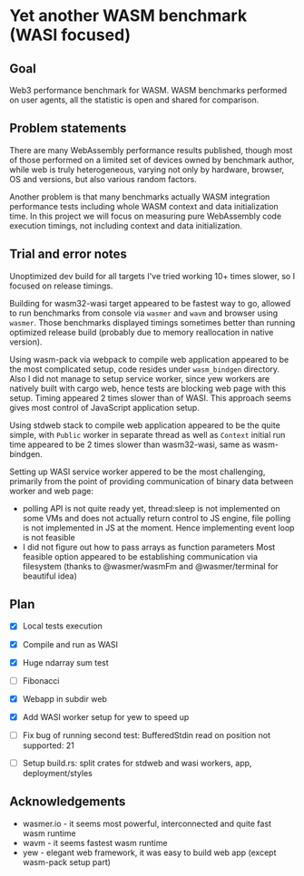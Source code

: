 # Yet another WASM benchmark (WASI focused)

## Goal

Web3 performance benchmark for WASM. WASM benchmarks performed on user agents, all the statistic is open and shared for comparison. 

## Problem statements

There are many WebAssembly performance results published, though most of those performed on a limited set of devices owned by benchmark author, while web is truly heterogeneous, varying not only by hardware, browser, OS and versions, but also various random factors.

Another problem is that many benchmarks actually WASM integration performance tests including whole WASM context and data initialization time. In this project we will focus on measuring pure WebAssembly code execution timings, not including context and data initialization.

## Trial and error notes

Unoptimized dev build for all targets I've tried working 10+ times slower, so I focused on release timings.

Building for wasm32-wasi target appeared to be fastest way to go, allowed to run benchmarks from console via `wasmer` and `wavm` and browser using `wasmer`. Those benchmarks displayed timings sometimes better than running optimized release build (probably due to memory reallocation in native version). 

Using wasm-pack via webpack to compile web application appeared to be the most complicated setup, code resides under `wasm_bindgen` directory. Also I did not manage to setup service worker, since yew workers are natively built with cargo web, hence tests are blocking web page with this setup. Timing appeared 2 times slower than of WASI. This approach seems gives most control of JavaScript application setup.

Using stdweb stack to compile web application appeared to be the quite simple, with `Public` worker in separate thread as well as `Context` initial run time appeared to be 2 times slower than wasm32-wasi, same as wasm-bindgen.

Setting up WASI service worker appered to be the most challenging, primarily from the point of providing communication of binary data between worker and web page: 
 - polling API is not quite ready yet, thread:sleep is not implemented on some VMs and does not actually return control to JS engine, file polling is not implemented in JS at the moment. Hence implementing event loop is not feasible
  - I did not figure out how to pass arrays as function parameters
  Most feasible option appeared to be establishing communication via filesystem (thanks to @wasmer/wasmFm and @wasmer/terminal for beautiful idea)


## Plan

- [X] Local tests execution
- [X] Compile and run as WASI
- [X] Huge ndarray sum test
- [ ] Fibonacci
- [X] Webapp in subdir web
- [X] Add WASI worker setup for yew to speed up
- [ ] Fix bug of running second test: BufferedStdin read on position not supported: 21
- [ ] Setup build.rs: split crates for stdweb and wasi workers, app, deployment/styles


## Acknowledgements

- wasmer.io - it seems most powerful, interconnected and quite fast wasm runtime
- wavm - it seems fastest wasm runtime
- yew - elegant web framework, it was easy to build web app (except wasm-pack setup part)
